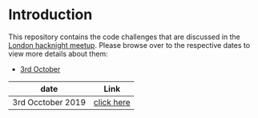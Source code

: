 Introduction
=============

This repository contains the code challenges that are discussed in the [London hacknight meetup](https://www.meetup.com/West-London-Hack-Night/). Please browse over to the respective dates to view more details about them:

- [3rd October](oct-3.md)

| date                |     Link                             |
| ------------------- | ------------------------------------ |
|  3rd Occtober 2019  | [click here](oct-3.md)               |




